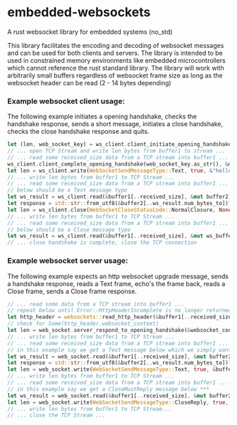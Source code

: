 # embedded-websockets
A rust websocket library for embedded systems (no_std)

This library facilitates the encoding and decoding of websocket messages and can be used for both clients and servers. The library is intended to be used in constrained memory environments like embedded microcontrollers which cannot reference the rust standard library. The library will work with arbitrarily small buffers regardless of websocket frame size as long as the websocket header can be read (2 - 14 bytes depending)

### Example websocket client usage:
The following example initiates a opening handshake, checks the handshake response, sends a short message, initiates a close handshake, checks the close handshake response and quits.

```rust
let (len, web_socket_key) = ws_client.client_initiate_opening_handshake("/chat", "localhost", "1337", None, None, &mut buffer1)?;
// ... open TCP Stream and write len bytes from buffer1 to stream ...
// ... read some received_size data from a TCP stream into buffer1 ...
ws_client.client_complete_opening_handshake(web_socket_key.as_str(), &mut buffer1[..received_size])?;
let len = ws_client.write(WebSocketSendMessageType::Text, true, &"hello".as_bytes(), &mut buffer1)?;
// ... write len bytes from buffer1 to TCP Stream ...
// ... read some received_size data from a TCP stream into buffer1 ...
// below should be a Text message type 
let ws_result = ws_client.read(&buffer1[..received_size], &mut buffer2)?;
let response = std::str::from_utf8(&buffer2[..ws_result.num_bytes_to])?;
let len = ws_client.close(WebSocketCloseStatusCode::NormalClosure, None, &mut buffer1)?;
// ... write len bytes from buffer1 to TCP Stream ...
// ... read some received_size data from a TCP stream into buffer1 ...
// below should be a Close message type 
let ws_result = ws_client.read(&buffer1[..received_size], &mut ws_buffer2)?;
// ... close handshake is complete, close the TCP connection
```

### Example websocket server usage:
The following example expects an http websocket upgrade message, sends a handshake response, reads a Text frame, echo's the frame back, reads a Close frame, sends a Close frame response.

```rust
// ... read some data from a TCP stream into buffer1 ...
// repeat below until Error::HttpHeaderIncomplete is no longer returned (i.e. \r\n\r\n) ***
let http_header = websockets::read_http_header(&buffer1[..received_size])?;
// check for Some(http_header.websocket_context)
let len = web_socket.server_respond_to_opening_handshake(&websocket_context.sec_websocket_key, None, &mut buffer1)?;
// ... write len bytes from buffer1 to TCP Stream ...
// ... read some received_size data from a TCP stream into buffer1 ...
// in this example say we get a Text message below which we simply want to echo back
let ws_result = web_socket.read(&buffer1[..received_size], &mut buffer2)?;
let response = std::str::from_utf8(&buffer2[..ws_result.num_bytes_to])?; // log this
let len = web_socket.write(WebSocketSendMessageType::Text, true, &buffer2[..ws_result.num_bytes_to], buffer1)?;
// ... write len bytes from buffer1 to TCP Stream ...
// ... read some received_size data from a TCP stream into buffer1 ...
// in this example say we get a CloseMustReply message below ***
let ws_result = web_socket.read(&buffer1[..received_size], &mut buffer2)?;
let len = web_socket.write(WebSocketSendMessageType::CloseReply, true, &buffer2[..ws_result.num_bytes_to], buffer1)?;
// ... write len bytes from buffer1 to TCP Stream...
// ... close the TCP Stream ...
```
